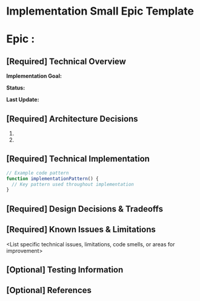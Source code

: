 # Implementation Small Epic Template

# Epic <number>: <Epic Name>

## [Required] Technical Overview

**Implementation Goal:** <Technical objectives>

**Status:** <Status>

**Last Update:** <Date>

## [Required] Architecture Decisions

1. <Key technical decision>
2. <Key technical decision>

## [Required] Technical Implementation

```typescript
// Example code pattern
function implementationPattern() {
  // Key pattern used throughout implementation
}
```

<Explanation of implementation approach>

## [Required] Design Decisions & Tradeoffs

<Explain technical reasoning and alternatives considered>

## [Required] Known Issues & Limitations

<List specific technical issues, limitations, code smells, or areas for improvement>

## [Optional] Testing Information

<How this was tested>

## [Optional] References
